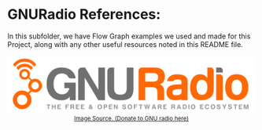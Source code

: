 # GNURadio References:

In this subfolder, we have Flow Graph examples we used and made for this Project, along with any other useful resources noted in this README file.

<div align="center">

<img src="./assets/GNUradio.png" alt="Pluto SDR Before Mod" width="600"/><br>
<a href="https://donorbox.org/gnuradio"><small>Image Source. (Donate to GNU radio here)</small></a>

</div>